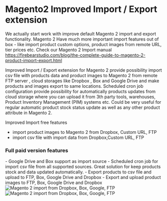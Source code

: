 # Magento2 Improved Import / Export extension  

We actually start work with improve default Magento 2 import and export functionality. Magento 2 Have much more important import features out of box - like import product custom options, product images from remote URL, tier prices etc. Check our Magento 2 Import manual https://firebearstudio.com/blog/the-complete-guide-to-magento-2-product-import-export.html 

Improved Import / Export extension for Magento 2 provide possibility import csv file with products data and product images to Magento 2 from remote FTP server , cloud storages like Dropbox , Box and Google Drive and make products and images export to same locations. Scheduled cron job configuration provide possibility for automatically products updates from cloud storage where you can upload it from 3th party tools, warehouses, Product Inventory Management (PIM) systems etc. Could be very useful for regular automatic product stock status update as well as any other product attribute in Magento 2.

</h2>Improved Import free features</h2> 

- import product images to Magento 2 from Dropbox, Custom URL, FTP 
- import csv file with import data from Dropbox,Custom URL, FTP 

<h3>Full paid version features</h3>
- Google Drive and Box support as import source 
- Scheduled cron job for import csv file from all supported sources. Great solution for keep products stock and data updated automatically. 
- Export products to csv file and upload to FTP, Box, Google Drive and Dropbox
- Export and upload product images to FTP, Box, Google Drive and Dropbox

<img src="https://firebearstudio.com/files/m2import/magento2-dropbox-box-drive-ftp-products-images-import-configuration.png" alt="Magento 2 import from Dropbox, Box, Google, FTP" />

<img src="https://firebearstudio.com/files/m2import/magento2-dropbox-box-drive-ftp-products-images-import-configuration-configuration.png" alt="Magento 2 import from Dropbox, Box, Google, FTP" />
